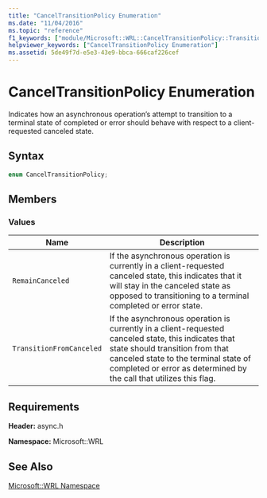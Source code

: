 ```yaml
---
title: "CancelTransitionPolicy Enumeration"
ms.date: "11/04/2016"
ms.topic: "reference"
f1_keywords: ["module/Microsoft::WRL::CancelTransitionPolicy::TransitionFromCanceled", "module/Microsoft::WRL::CancelTransitionPolicy::RemainCanceled", "module/Microsoft::WRL::CancelTransitionPolicy"]
helpviewer_keywords: ["CancelTransitionPolicy Enumeration"]
ms.assetid: 5de49f7d-e5e3-43e9-bbca-666caf226cef
---
```

# CancelTransitionPolicy Enumeration

Indicates how an asynchronous operation’s attempt to transition to a terminal state of completed or error should behave with respect to a client-requested canceled state.

## Syntax

```cpp
enum CancelTransitionPolicy;
```

## Members

### Values

|Name|Description|
|----------|-----------------|
|`RemainCanceled`|If the asynchronous operation is currently in a client-requested canceled state, this indicates that it will stay in the canceled state as opposed to transitioning to a terminal completed or error state.|
|`TransitionFromCanceled`|If the asynchronous operation is currently in a client-requested canceled state, this indicates that state should transition from that canceled state to the terminal state of completed or error as determined by the call that utilizes this flag.|

## Requirements

**Header:** async.h

**Namespace:** Microsoft::WRL

## See Also

[Microsoft::WRL Namespace](microsoft-wrl-namespace.md)
